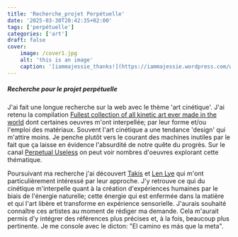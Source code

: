 ```yaml
---
title: 'Recherche_projet Perpétuelle'
date: '2025-03-30T20:42:35+02:00'
tags: ['perpétuelle']
categories: ['art']
draft: false
cover:
    image: /cover1.jpg
    alt: 'this is an image'
    caption: '[iammajessie_thanks!](https://iammajessie.wordpress.com/wp-content/uploads/2013/01/a113.jpg)'
---
```

##### Recherche pour le projet perpétuelle

J'ai fait une longue recherche sur la web avec le thème 'art cinétique'. J'ai retenu la   compilation [Fullest collection of all kinetic art ever made in the world](https://www.youtube.com/watch?v=wVZnULlW0tg) dont certaines oeuvres m'ont interpellée; par leur forme et/ou l'emploi des matériaux. Souvent l'art cinétique a une tendance 'design' qui m'attire moins. Je penche plutôt vers le courant des machines inutiles par le fait que ça laisse en évidence l'absurdité de notre quête du progrès. Sur le canal [Perpetual Useless](https://www.youtube.com/@PerpetualUseless) on peut voir nombres d'oeuvres explorant cette thématique. 

Poursuivant ma recherche j'ai découvert [Takis](https://fr.wikipedia.org/wiki/Takis) et [Len Lye](https://fr.wikipedia.org/wiki/Len_Lye) qui m'ont particulièrement intéressé par leur approche. J'y retrouve ce qui du cinétique m'interpelle quant à la création d'expériences humaines par le biais de l'énergie naturelle; cette énergie qui est enfermée dans la matière et qui l'art libère et transforme en expérience sensorielle. J'aurais souhaité connaître ces artistes au moment de rédiger ma demande. Cela m'aurait permis d'y intégrer des références plus précises et, à la fois, beaucoup plus pertinente. Je me console avec le dicton: "El camino es más que la meta".